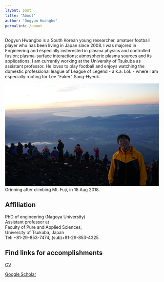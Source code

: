 ```yaml
---
layout: post
title: "About"
author: "Dogyun Hwangbo"
permalink: /about
---
```

Dogyun Hwangbo is a South Korean young researcher, amatuer football player who has been living in Japan since 2008. I was majored in Engineering and especially insterested in plasma physics and controlled fusion; plasma-surface interactions; atmospheric plasma sources and its applications. I am currently working at the University of Tsukuba as assistant professor. He loves to play football and enjoys watching the domestic professional league of League of Legend - a.k.a. LoL - where I am especially rooting for Lee "Faker" Sang-Hyeok.  

![pic](../assets/img/profile.jpg)Grinning after climbing Mt. Fuji, in 18 Aug 2018.  

## Affiliation  

PhD of engineering (Nagoya University)  
Assistant professor at  
Faculty of Pure and Applied Sciences,  
University of Tsukuba, Japan  
Tel: +81-29-853-7474, (sub)+81-29-853-4325  

## Find links for accomplishments

[CV](https://www.dropbox.com/s/2jez1kguilo3zvd/cv_dogyun.pdf?dl=0)

[Google Scholar](https://scholar.google.co.jp/citations?user=7m9WB2wAAAAJ&hl=en&oi=ao)
